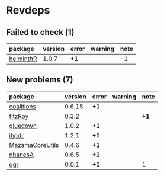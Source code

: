 # Revdeps

## Failed to check (1)

|package                            |version |error  |warning |note |
|:----------------------------------|:-------|:------|:-------|:----|
|[helminthR](failures.md#helminthr) |1.0.7   |__+1__ |        |-1   |

## New problems (7)

|package                                        |version |error  |warning |note   |
|:----------------------------------------------|:-------|:------|:-------|:------|
|[coalitions](problems.md#coalitions)           |0.6.15  |__+1__ |        |       |
|[fitzRoy](problems.md#fitzroy)                 |0.3.2   |       |        |__+1__ |
|[gluedown](problems.md#gluedown)               |1.0.2   |__+1__ |        |       |
|[ihpdr](problems.md#ihpdr)                     |1.2.1   |__+1__ |        |       |
|[MazamaCoreUtils](problems.md#mazamacoreutils) |0.4.6   |__+1__ |        |       |
|[nhanesA](problems.md#nhanesa)                 |0.6.5   |__+1__ |        |       |
|[qqr](problems.md#qqr)                         |0.0.1   |__+1__ |        |1      |


